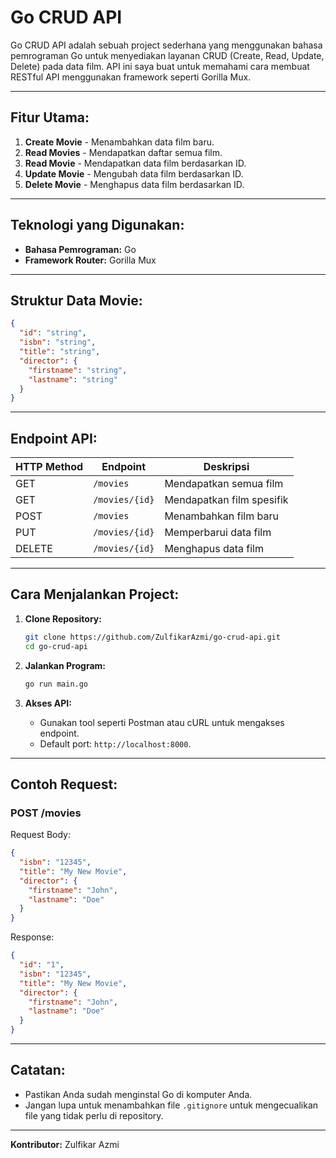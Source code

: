 # Go CRUD API

Go CRUD API adalah sebuah project sederhana yang menggunakan bahasa pemrograman Go untuk menyediakan layanan CRUD (Create, Read, Update, Delete) pada data film. API ini saya buat untuk memahami cara membuat RESTful API menggunakan framework seperti Gorilla Mux.

---

## **Fitur Utama:**
1. **Create Movie** - Menambahkan data film baru.
2. **Read Movies** - Mendapatkan daftar semua film.
3. **Read Movie** - Mendapatkan data film berdasarkan ID.
4. **Update Movie** - Mengubah data film berdasarkan ID.
5. **Delete Movie** - Menghapus data film berdasarkan ID.

---

## **Teknologi yang Digunakan:**
- **Bahasa Pemrograman:** Go
- **Framework Router:** Gorilla Mux

---

## **Struktur Data Movie:**
```json
{
  "id": "string",
  "isbn": "string",
  "title": "string",
  "director": {
    "firstname": "string",
    "lastname": "string"
  }
}
```

---

## **Endpoint API:**

| HTTP Method | Endpoint          | Deskripsi                |
|-------------|-------------------|--------------------------|
| GET         | `/movies`         | Mendapatkan semua film   |
| GET         | `/movies/{id}`    | Mendapatkan film spesifik|
| POST        | `/movies`         | Menambahkan film baru    |
| PUT         | `/movies/{id}`    | Memperbarui data film    |
| DELETE      | `/movies/{id}`    | Menghapus data film      |

---

## **Cara Menjalankan Project:**

1. **Clone Repository:**
   ```bash
   git clone https://github.com/ZulfikarAzmi/go-crud-api.git
   cd go-crud-api
   ```

2. **Jalankan Program:**
   ```bash
   go run main.go
   ```

3. **Akses API:**
   - Gunakan tool seperti Postman atau cURL untuk mengakses endpoint.
   - Default port: `http://localhost:8000`.

---

## **Contoh Request:**
### **POST /movies**
Request Body:
```json
{
  "isbn": "12345",
  "title": "My New Movie",
  "director": {
    "firstname": "John",
    "lastname": "Doe"
  }
}
```
Response:
```json
{
  "id": "1",
  "isbn": "12345",
  "title": "My New Movie",
  "director": {
    "firstname": "John",
    "lastname": "Doe"
  }
}
```

---

## **Catatan:**
- Pastikan Anda sudah menginstal Go di komputer Anda.
- Jangan lupa untuk menambahkan file `.gitignore` untuk mengecualikan file yang tidak perlu di repository.

---

**Kontributor:**
Zulfikar Azmi

